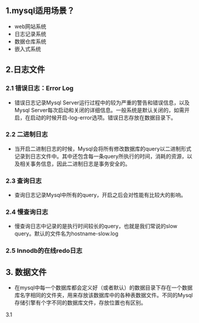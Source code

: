 ## 1.mysql适用场景？

* web网站系统
* 日志记录系统
* 数据仓库系统
* 嵌入式系统

## 2.日志文件

### 2.1 错误日志：Error Log

* 错误日志记录Mysql Server运行过程中的较为严重的警告和错误信息，以及Mysql Server每次启动和关闭的详细信息。一般系统是默认关闭的，如需开启，在启动的时候开启-log-error选项。错误日志存放在数据目录下。

### 2.2 二进制日志

* 当开启二进制日志的时候，Mysql会将所有修改数据库的query以二进制形式记录到日志文件中。其中还包含每一条query所执行的时间，消耗的资源，以及相关事务信息，因此二进制日志是事务安全的。

### 2.3 查询日志

* 查询日志记录Mysql中所有的query，开启之后会对性能有比较大的影响。

### 2.4 慢查询日志

* 慢查询日志中记录的是执行时间较长的query，也就是我们常说的slow query。默认的文件名为hostname-slow.log

### 2.5 Innodb的在线redo日志

## 3. 数据文件

* 在mysql中每一个数据库都会定义好（或者默认）的数据目录下存在一个数据库名字相同的文件夹，用来存放该数据库中的各种表数据文件。不同的Mysql存储引擎有个字不同的数据库文件，存放位置也有区别。

3.1 

